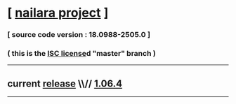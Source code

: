 
# [ [nailara project](http://www.nailara.net/) ]

### [ source code version : 18.0988-2505.0 ]

### ( this is the [ISC license](license)d "master" branch )
---
## current [release](https://github.com/anotherlink/nailara/releases) \\\\// [1.06.4](https://github.com/anotherlink/nailara/releases/tag/1.06.4)
---
